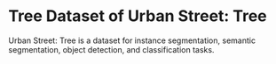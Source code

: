 # Tree Dataset of Urban Street: Tree

Urban Street: Tree is a dataset for instance segmentation, semantic segmentation, object detection, and classification tasks.